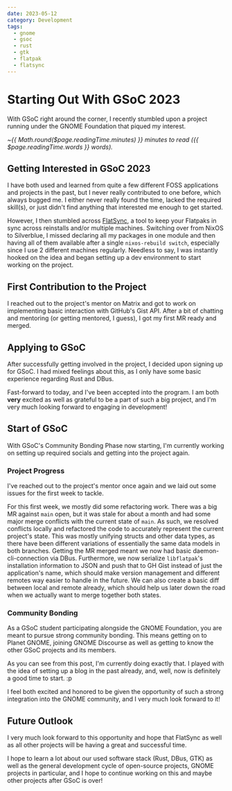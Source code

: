 ```yaml
---
date: 2023-05-12
category: Development
tags: 
  - gnome
  - gsoc
  - rust
  - gtk
  - flatpak
  - flatsync
---
```


# Starting Out With GSoC 2023

With GSoC right around the corner, I recently stumbled upon a project running under the GNOME Foundation that piqued my interest.

*~{{ Math.round($page.readingTime.minutes) }} minutes to read ({{ $page.readingTime.words }} words).*

## Getting Interested in GSoC 2023

I have both used and learned from quite a few different FOSS applications and projects in the past, but I never really contributed to one before, which always bugged me. I either never really found the time, lacked the required skill(s), or just didn't find anything that interested me enough to get started. 

However, I then stumbled across [FlatSync](https://gitlab.gnome.org/Cogitri/flatsync), a tool to keep your Flatpaks in sync across reinstalls and/or multiple machines. Switching over from NixOS to Silverblue, I missed declaring all my packages in one module and then having all of them available after a single `nixos-rebuild switch`, especially since I use 2 different machines regularly. Needless to say, I was instantly hooked on the idea and began setting up a dev environment to start working on the project.

## First Contribution to the Project

I reached out to the project's mentor on Matrix and got to work on implementing basic interaction with GitHub's Gist API. After a bit of chatting and mentoring (or getting mentored, I guess), I got my first MR ready and merged.

## Applying to GSoC

After successfully getting involved in the project, I decided upon signing up for GSoC. I had mixed feelings about this, as I only have some basic experience regarding Rust and DBus. 

Fast-forward to today, and I've been accepted into the program. I am both **very** excited as well as grateful to be a part of such a big project, and I'm very much looking forward to engaging in development!

## Start of GSoC

With GSoC's Community Bonding Phase now starting, I'm currently working on setting up required socials and getting into the project again.

### Project Progress

I've reached out to the project's mentor once again and we laid out some issues for the first week to tackle.

For this first week, we mostly did some refactoring work. There was a big MR against `main` open, but it was stale for about a month and had some major merge conflicts with the current state of `main`. As such, we resolved conflicts locally and refactored the code to accurately represent the current project's state. This was mostly unifying structs and other data types, as there have been different variations of essentially the same data models in both branches. Getting the MR merged meant we now had basic daemon-cli-connection via DBus. Furthermore, we now serialize `libflatpak`'s installation information to JSON and push that to GH Gist instead of just the application's name, which should make version management and different remotes way easier to handle in the future. We can also create a basic diff between local and remote already, which should help us later down the road when we actually want to merge together both states.

### Community Bonding

As a GSoC student participating alongside the GNOME Foundation, you are meant to pursue strong community bonding. This means getting on to Planet GNOME, joining GNOME Discourse as well as getting to know the other GSoC projects and its members.

As you can see from this post, I'm currently doing exactly that. I played with the idea of setting up a blog in the past already, and, well, now is definitely a good time to start. :p

I feel both excited and honored to be given the opportunity of such a strong integration into the GNOME community, and I very much look forward to it!

## Future Outlook

I very much look forward to this opportunity and hope that FlatSync as well as all other projects will be having a great and successful time.

I hope to learn a lot about our used software stack (Rust, DBus, GTK) as well as the general development cycle of open-source projects, GNOME projects in particular, and I hope to continue working on this and maybe other projects after GSoC is over!